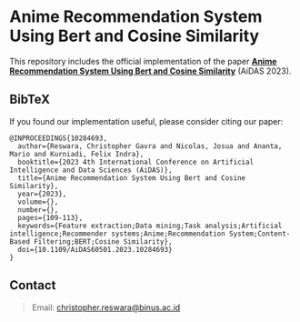 # Anime Recommendation System Using Bert and Cosine Similarity
This repository includes the official implementation of the paper [**Anime Recommendation System Using Bert and Cosine Similarity**](https://doi.org/10.1109/AiDAS60501.2023.10284693) (AiDAS 2023).

## BibTeX
If you found our implementation useful, please consider citing our paper:
```
@INPROCEEDINGS{10284693,
  author={Reswara, Christopher Gavra and Nicolas, Josua and Ananta, Mario and Kurniadi, Felix Indra},
  booktitle={2023 4th International Conference on Artificial Intelligence and Data Sciences (AiDAS)}, 
  title={Anime Recommendation System Using Bert and Cosine Similarity}, 
  year={2023},
  volume={},
  number={},
  pages={109-113},
  keywords={Feature extraction;Data mining;Task analysis;Artificial intelligence;Recommender systems;Anime;Recommendation System;Content-Based Filtering;BERT;Cosine Similarity},
  doi={10.1109/AiDAS60501.2023.10284693}
}
```

## Contact
> Email: [christopher.reswara@binus.ac.id](christopher.reswara@binus.ac.id)
